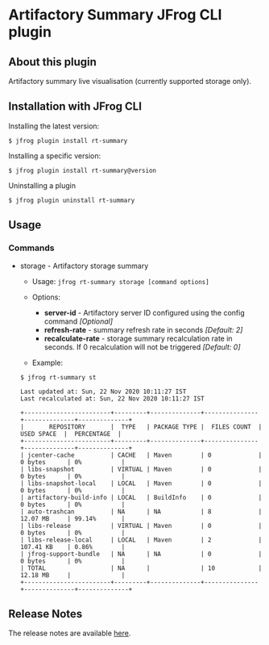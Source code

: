 # Artifactory Summary JFrog CLI plugin

## About this plugin
Artifactory summary live visualisation (currently supported storage only).

## Installation with JFrog CLI
Installing the latest version:

`$ jfrog plugin install rt-summary`

Installing a specific version:

`$ jfrog plugin install rt-summary@version`

Uninstalling a plugin

`$ jfrog plugin uninstall rt-summary`

## Usage
### Commands
* storage - Artifactory storage summary

    - Usage: `jfrog rt-summary storage [command options]`

    - Options:
        - **server-id** - Artifactory server ID configured using the config command *[Optional]*
        - **refresh-rate** - summary refresh rate in seconds *[Default: 2]* 
        - **recalculate-rate** - storage summary recalculation rate in seconds. If 0 recalculation will not be triggered *[Default: 0]*
    - Example:
    ```
  $ jfrog rt-summary st
  
    Last updated at: Sun, 22 Nov 2020 10:11:27 IST
    Last recalculated at: Sun, 22 Nov 2020 10:11:27 IST
    
    +------------------------+---------+--------------+---------------+--------------+--------------+
    |       REPOSITORY       |  TYPE   | PACKAGE TYPE |  FILES COUNT  |  USED SPACE  |  PERCENTAGE  |
    +------------------------+---------+--------------+---------------+--------------+--------------+
    | jcenter-cache          | CACHE   | Maven        | 0             | 0 bytes      | 0%           |
    | libs-snapshot          | VIRTUAL | Maven        | 0             | 0 bytes      | 0%           |
    | libs-snapshot-local    | LOCAL   | Maven        | 0             | 0 bytes      | 0%           |
    | artifactory-build-info | LOCAL   | BuildInfo    | 0             | 0 bytes      | 0%           |
    | auto-trashcan          | NA      | NA           | 8             | 12.07 MB     | 99.14%       |
    | libs-release           | VIRTUAL | Maven        | 0             | 0 bytes      | 0%           |
    | libs-release-local     | LOCAL   | Maven        | 2             | 107.41 KB    | 0.86%        |
    | jfrog-support-bundle   | NA      | NA           | 0             | 0 bytes      | 0%           |
    | TOTAL                  | NA      |              | 10            | 12.18 MB     |              |
    +------------------------+---------+--------------+---------------+--------------+--------------+
  ```

## Release Notes
The release notes are available [here](RELEASE.md).
